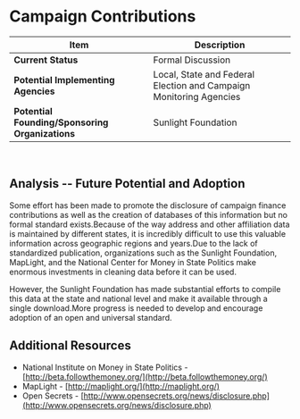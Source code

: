 # Campaign Contributions
| Item | Description |
| --- | --- |
| **Current Status** | Formal Discussion |
| **Potential Implementing Agencies** | Local, State and Federal Election and Campaign Monitoring Agencies |
| **Potential Founding/Sponsoring Organizations** | Sunlight Foundation |
<br>

## Analysis -- Future Potential and Adoption

Some effort has been made to promote the disclosure of campaign finance contributions as well as the creation of databases of this information but no formal standard exists.Because of the way address and other affiliation data is maintained by different states, it is incredibly difficult to use this valuable information across geographic regions and years.Due to the lack of standardized publication, organizations such as the Sunlight Foundation, MapLight, and the National Center for Money in State Politics make enormous investments in cleaning data before it can be used.

However, the Sunlight Foundation has made substantial efforts to compile this data at the state and national level and make it available through a single download.More progress is needed to develop and encourage adoption of an open and universal standard.

## Additional Resources

*   National Institute on Money in State Politics - [http://beta.followthemoney.org/](http://beta.followthemoney.org/)
*   MapLight - [http://maplight.org/](http://maplight.org/)
*   Open Secrets - [http://www.opensecrets.org/news/disclosure.php](http://www.opensecrets.org/news/disclosure.php)
